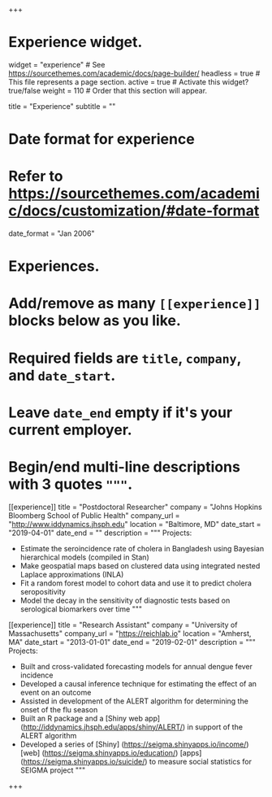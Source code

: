 +++
# Experience widget.
widget = "experience"  # See https://sourcethemes.com/academic/docs/page-builder/
headless = true  # This file represents a page section.
active = true  # Activate this widget? true/false
weight = 110  # Order that this section will appear.

title = "Experience"
subtitle = ""

# Date format for experience
#   Refer to https://sourcethemes.com/academic/docs/customization/#date-format
date_format = "Jan 2006"

# Experiences.
#   Add/remove as many `[[experience]]` blocks below as you like.
#   Required fields are `title`, `company`, and `date_start`.
#   Leave `date_end` empty if it's your current employer.
#   Begin/end multi-line descriptions with 3 quotes `"""`.
[[experience]]
  title = "Postdoctoral Researcher"
  company = "Johns Hopkins Bloomberg School of Public Health"
  company_url = "http://www.iddynamics.jhsph.edu"
  location = "Baltimore, MD"
  date_start = "2019-04-01"
  date_end = ""
  description = """
  Projects:
  
  * Estimate the seroincidence rate of cholera in Bangladesh using Bayesian hierarchical models (compiled in Stan)
  * Make geospatial maps based on clustered data using integrated nested Laplace approximations (INLA) 
  * Fit a random forest model to cohort data and use it to predict cholera seropositivity
  * Model the decay in the sensitivity of diagnostic tests based on serological biomarkers over time
  """

[[experience]]
  title = "Research Assistant"
  company = "University of Massachusetts"
  company_url = "https://reichlab.io"
  location = "Amherst, MA"
  date_start = "2013-01-01"
  date_end = "2019-02-01"
  description =  """
  Projects:
  
  * Built and cross-validated forecasting models for annual dengue fever incidence
  * Developed a causal inference technique for estimating the effect of an event on an outcome
  * Assisted in development of the ALERT algorithm for determining the onset of the flu season
  * Built an R package and a [Shiny web app] (http://iddynamics.jhsph.edu/apps/shiny/ALERT/) in support of the ALERT algorithm
  * Developed a series of [Shiny] (https://seigma.shinyapps.io/income/) [web] (https://seigma.shinyapps.io/education/) [apps] (https://seigma.shinyapps.io/suicide/) to measure social statistics for SEIGMA project
  """

+++
